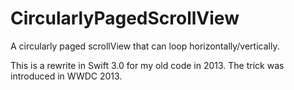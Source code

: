 # CircularlyPagedScrollView

A circularly paged scrollView that can loop horizontally/vertically.

This is a rewrite in Swift 3.0 for my old code in 2013. The trick was introduced in WWDC 2013.
